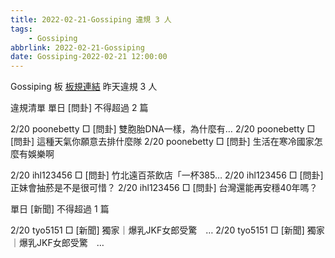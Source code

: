 ```yaml
---
title: 2022-02-21-Gossiping 違規 3 人
tags:
    - Gossiping
abbrlink: 2022-02-21-Gossiping
date: Gossiping-2022-02-21 12:00:00
---
```

Gossiping 板 [板規連結](https://www.ptt.cc/bbs/Gossiping/M.1637425085.A.07D.html)
昨天違規 3 人
<!-- more -->

違規清單
單日 [問卦] 不得超過 2 篇

2/20 poonebetty □ [問卦] 雙胞胎DNA一樣，為什麼有…
2/20 poonebetty □ [問卦] 這種天氣你願意去排什麼隊
2/20 poonebetty □ [問卦] 生活在寒冷國家怎麼有娛樂啊

2/20 ihl123456 □ [問卦] 竹北遠百茶飲店「一杯385…
2/20 ihl123456 □ [問卦] 正妹會抽菸是不是很可惜？
2/20 ihl123456 □ [問卦] 台灣還能再安穩40年嗎？

單日 [新聞] 不得超過 1 篇

2/20 tyo5151 □ [新聞] 獨家｜爆乳JKF女郎受驚　…
2/20 tyo5151 □ [新聞] 獨家｜爆乳JKF女郎受驚　…